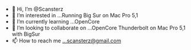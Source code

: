- 👋 Hi, I’m @Scansterz
- 👀 I’m interested in ...Running Big Sur on Mac Pro 5,1
- 🌱 I’m currently learning ...OpenCore
- 💞️ I’m looking to collaborate on ...OpenCore Thunderbolt on Mac Pro 5,1 with BigSur
- 📫 How to reach me ...scansterz@gmail.com

<!---
Scansterz/Scansterz is a ✨ special ✨ repository because its `README.md` (this file) appears on your GitHub profile.
You can click the Preview link to take a look at your changes.
--->
